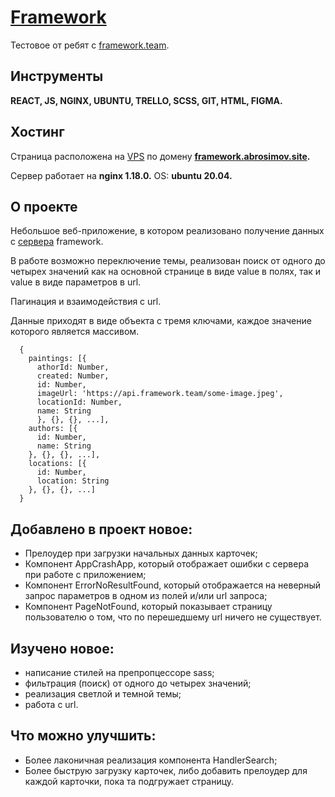 # [Framework](https://framework.abrosimov.site)
Тестовое от ребят с [framework.team](https://framework.team).
## Инструменты
**REACT, JS, NGINX, UBUNTU, TRELLO, SCSS, GIT, HTML, FIGMA.**

## Хостинг
Страница расположена на [VPS](https://ruvds.com/ru-rub) по домену **[framework.abrosimov.site](https://framework.abrosimov.site/).**

Cервер работает на **nginx 1.18.0.** OS: **ubuntu 20.04.** 
## О проекте
Небольшое веб-приложение, в котором реализовано получение данных с [сервера](https://test-front.framework.team/api-docs/) framework. 

В работе возможно переключение темы, реализован поиск от одного до четырех значений как на основной странице в виде value в полях, так и value в виде параметров в url. 

Пагинация и взаимодействия с url.

Данные приходят в виде объекта с тремя ключами, каждое значение которого является массивом.

      {
        paintings: [{
          athorId: Number,
          created: Number,
          id: Number,
          imageUrl: 'https://api.framework.team/some-image.jpeg',
          locationId: Number,
          name: String
          }, {}, {}, ...],
        authors: [{
          id: Number,
          name: String
        }, {}, {}, ...],
        locations: [{
          id: Number,
          location: String
        }, {}, {}, ...]
      }


## Добавлено в проект новое:
* Прелоудер при загрузки начальных данных карточек;
* Компонент AppCrashApp, который отображает ошибки с сервера при работе с приложением;
* Компонент ErrorNoResultFound, который отображается на неверный запрос параметров в одном из полей и/или url запроса;
* Компонент PageNotFound, который показывает страницу пользователю о том, что по перешедшему url ничего не существует.

## Изучено новое:
* написание стилей на препропцессоре sass;
* фильтрация (поиск) от одного до четырех значений;
* реализация светлой и темной темы;
* работа с url.

## Что можно улучшить:
* Более лаконичная реализация компонента HandlerSearch;
* Более быструю загрузку карточек, либо добавить прелоудер для каждой карточки, пока та подгружает страницу.